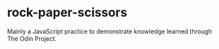# rock-paper-scissors
Mainly a JavaScript practice to demonstrate knowledge learned through The Odin Project.